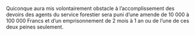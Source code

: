 Quiconque aura mis volontairement obstacle à l’accomplissement des devoirs des agents du service forestier sera puni d’une amende de 10 000 à 100 000 Francs et d’un emprisonnement de 2 mois à 1 an ou de l’une de ces deux peines seulement.